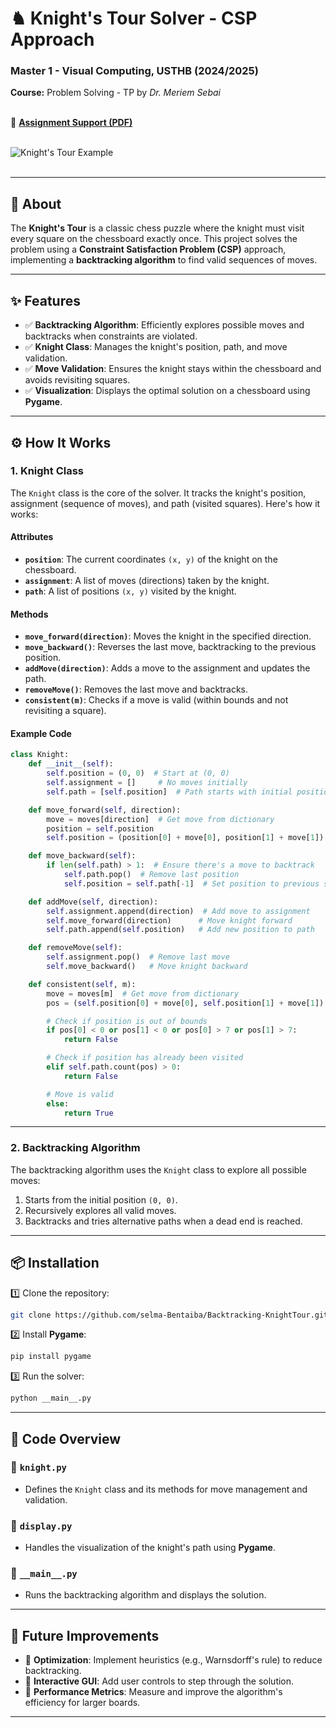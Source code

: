 # **♞ Knight's Tour Solver - CSP Approach**  
### **Master 1 - Visual Computing, USTHB (2024/2025)**  

**Course:** Problem Solving - TP by *Dr. Meriem Sebai*  
<br>  

📄 **[Assignment Support (PDF)](./📄_knights_tour_csp.pdf)**  
<br>  

![Knight's Tour Example](https://i.pinimg.com/originals/32/b8/15/32b815125e9761081319d0a57aec1798.gif)  
<br>  

---

## **📌 About**  
The **Knight's Tour** is a classic chess puzzle where the knight must visit every square on the chessboard exactly once. This project solves the problem using a **Constraint Satisfaction Problem (CSP)** approach, implementing a **backtracking algorithm** to find valid sequences of moves.  

---

## **✨ Features**  
- ✅ **Backtracking Algorithm**: Efficiently explores possible moves and backtracks when constraints are violated.  
- ✅ **Knight Class**: Manages the knight's position, path, and move validation.  
- ✅ **Move Validation**: Ensures the knight stays within the chessboard and avoids revisiting squares.  
- ✅ **Visualization**: Displays the optimal solution on a chessboard using **Pygame**.  

---

## **⚙️ How It Works**  
### **1. Knight Class**  
The `Knight` class is the core of the solver. It tracks the knight's position, assignment (sequence of moves), and path (visited squares). Here's how it works:  

#### **Attributes**  
- **`position`**: The current coordinates `(x, y)` of the knight on the chessboard.  
- **`assignment`**: A list of moves (directions) taken by the knight.  
- **`path`**: A list of positions `(x, y)` visited by the knight.  

#### **Methods**  
- **`move_forward(direction)`**: Moves the knight in the specified direction.  
- **`move_backward()`**: Reverses the last move, backtracking to the previous position.  
- **`addMove(direction)`**: Adds a move to the assignment and updates the path.  
- **`removeMove()`**: Removes the last move and backtracks.  
- **`consistent(m)`**: Checks if a move is valid (within bounds and not revisiting a square).  

#### **Example Code**  
```python
class Knight:
    def __init__(self):
        self.position = (0, 0)  # Start at (0, 0)
        self.assignment = []     # No moves initially
        self.path = [self.position]  # Path starts with initial position

    def move_forward(self, direction):
        move = moves[direction]  # Get move from dictionary
        position = self.position
        self.position = (position[0] + move[0], position[1] + move[1])  # Update position

    def move_backward(self):
        if len(self.path) > 1:  # Ensure there's a move to backtrack
            self.path.pop()  # Remove last position
            self.position = self.path[-1]  # Set position to previous square

    def addMove(self, direction):
        self.assignment.append(direction)  # Add move to assignment
        self.move_forward(direction)      # Move knight forward
        self.path.append(self.position)   # Add new position to path

    def removeMove(self):
        self.assignment.pop()  # Remove last move
        self.move_backward()   # Move knight backward

    def consistent(self, m):
        move = moves[m]  # Get move from dictionary
        pos = (self.position[0] + move[0], self.position[1] + move[1])  # New position

        # Check if position is out of bounds
        if pos[0] < 0 or pos[1] < 0 or pos[0] > 7 or pos[1] > 7:
            return False

        # Check if position has already been visited
        elif self.path.count(pos) > 0:
            return False

        # Move is valid
        else:
            return True
```

---

### **2. Backtracking Algorithm**  
The backtracking algorithm uses the `Knight` class to explore all possible moves:  
1. Starts from the initial position `(0, 0)`.  
2. Recursively explores all valid moves.  
3. Backtracks and tries alternative paths when a dead end is reached.  

---

## **📦 Installation**  
1️⃣ Clone the repository:  
```bash  
git clone https://github.com/selma-Bentaiba/Backtracking-KnightTour.git  
```  

2️⃣ Install **Pygame**:  
```bash  
pip install pygame  
```  

3️⃣ Run the solver:  
```bash  
python __main__.py  
```  

---

## **📜 Code Overview**  
### **🔹 `knight.py`**  
- Defines the `Knight` class and its methods for move management and validation.  

### **🔹 `display.py`**  
- Handles the visualization of the knight's path using **Pygame**.  

### **🔹 `__main__.py`**  
- Runs the backtracking algorithm and displays the solution.  

---

## **🤖 Future Improvements**  
- 🔹 **Optimization**: Implement heuristics (e.g., Warnsdorff's rule) to reduce backtracking.  
- 🔹 **Interactive GUI**: Add user controls to step through the solution.  
- 🔹 **Performance Metrics**: Measure and improve the algorithm's efficiency for larger boards.  

---
